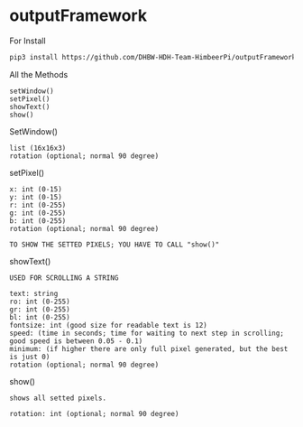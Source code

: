 # outputFramework

For Install

```bash
pip3 install https://github.com/DHBW-HDH-Team-HimbeerPi/outputFramework/releases/download/latest/output_framework_simon_berndt-0.0.1-py3-none-any.whl
```


All the Methods

```
setWindow()
setPixel()
showText()
show()
```


SetWindow()

```
list (16x16x3)
rotation (optional; normal 90 degree)
```


setPixel()

```
x: int (0-15)
y: int (0-15)
r: int (0-255)
g: int (0-255)
b: int (0-255)
rotation (optional; normal 90 degree)

TO SHOW THE SETTED PIXELS; YOU HAVE TO CALL "show()"
```


showText()

```
USED FOR SCROLLING A STRING

text: string
ro: int (0-255)
gr: int (0-255)
bl: int (0-255)
fontsize: int (good size for readable text is 12)
speed: (time in seconds; time for waiting to next step in scrolling; good speed is between 0.05 - 0.1)
minimum: (if higher there are only full pixel generated, but the best is just 0)
rotation (optional; normal 90 degree)
```


show()

```
shows all setted pixels.

rotation: int (optional; normal 90 degree)
```
